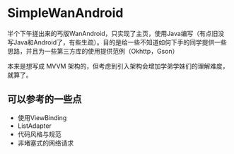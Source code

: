 # SimpleWanAndroid

半个下午搓出来的丐版WanAndroid，只实现了主页，使用Java编写（有点旧没写Java和Android了，有些生疏）。目的是给一些不知道如何下手的同学提供一些思路，并且为一些第三方库的使用提供范例（Okhttp，Gson）

本来是想写成 MVVM 架构的，但考虑到引入架构会增加学弟学妹们的理解难度，就算了。

## 可以参考的一些点

- 使用ViewBinding
- ListAdapter
- 代码风格与规范
- 非堵塞式的网络请求